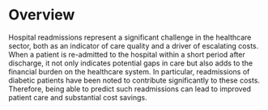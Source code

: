 # Overview
Hospital readmissions represent a significant challenge in the healthcare sector, both as an indicator of care quality and a driver of escalating costs. When a patient is re-admitted to the hospital within a short period after discharge, it not only indicates potential gaps in care but also adds to the financial burden on the healthcare system. In particular, readmissions of diabetic patients have been noted to contribute significantly to these costs. Therefore, being able to predict such readmissions can lead to improved patient care and substantial cost savings.
